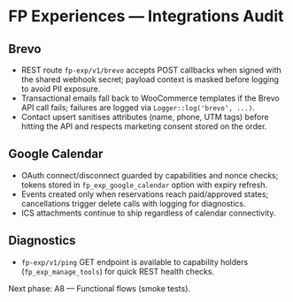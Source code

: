# FP Experiences — Integrations Audit

## Brevo
- REST route `fp-exp/v1/brevo` accepts POST callbacks when signed with the shared webhook secret; payload context is masked before logging to avoid PII exposure.
- Transactional emails fall back to WooCommerce templates if the Brevo API call fails; failures are logged via `Logger::log('brevo', ...)`.
- Contact upsert sanitises attributes (name, phone, UTM tags) before hitting the API and respects marketing consent stored on the order.

## Google Calendar
- OAuth connect/disconnect guarded by capabilities and nonce checks; tokens stored in `fp_exp_google_calendar` option with expiry refresh.
- Events created only when reservations reach paid/approved states; cancellations trigger delete calls with logging for diagnostics.
- ICS attachments continue to ship regardless of calendar connectivity.

## Diagnostics
- `fp-exp/v1/ping` GET endpoint is available to capability holders (`fp_exp_manage_tools`) for quick REST health checks.

Next phase: A8 — Functional flows (smoke tests).
